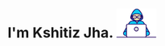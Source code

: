 <h1 align="center">I'm Kshitiz Jha. <img src="https://github.com/LakhanKumawat/LakhanKumawat/blob/master/Assets/Developer.gif" width="80px">
</h1>
